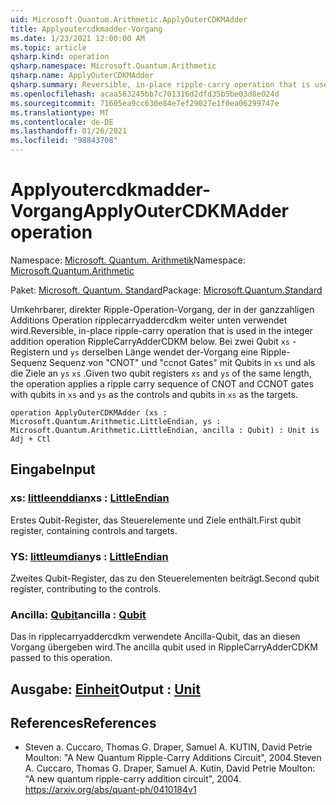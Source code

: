 ```yaml
---
uid: Microsoft.Quantum.Arithmetic.ApplyOuterCDKMAdder
title: Applyoutercdkmadder-Vorgang
ms.date: 1/23/2021 12:00:00 AM
ms.topic: article
qsharp.kind: operation
qsharp.namespace: Microsoft.Quantum.Arithmetic
qsharp.name: ApplyOuterCDKMAdder
qsharp.summary: Reversible, in-place ripple-carry operation that is used in the integer addition operation RippleCarryAdderCDKM below. Given two qubit registers `xs` and `ys` of the same length, the operation applies a ripple carry sequence of CNOT and CCNOT gates with qubits in `xs` and `ys` as the controls and qubits in `xs` as the targets.
ms.openlocfilehash: acaa563245bb7c701316d2dfd35b5be03d8e024d
ms.sourcegitcommit: 71605ea9cc630e84e7ef29027e1f0ea06299747e
ms.translationtype: MT
ms.contentlocale: de-DE
ms.lasthandoff: 01/26/2021
ms.locfileid: "98843708"
---
```

# <a name="applyoutercdkmadder-operation"></a><span data-ttu-id="0e308-102">Applyoutercdkmadder-Vorgang</span><span class="sxs-lookup"><span data-stu-id="0e308-102">ApplyOuterCDKMAdder operation</span></span>

<span data-ttu-id="0e308-103">Namespace: [Microsoft. Quantum. Arithmetik](xref:Microsoft.Quantum.Arithmetic)</span><span class="sxs-lookup"><span data-stu-id="0e308-103">Namespace: [Microsoft.Quantum.Arithmetic](xref:Microsoft.Quantum.Arithmetic)</span></span>

<span data-ttu-id="0e308-104">Paket: [Microsoft. Quantum. Standard](https://nuget.org/packages/Microsoft.Quantum.Standard)</span><span class="sxs-lookup"><span data-stu-id="0e308-104">Package: [Microsoft.Quantum.Standard](https://nuget.org/packages/Microsoft.Quantum.Standard)</span></span>


<span data-ttu-id="0e308-105">Umkehrbarer, direkter Ripple-Operation-Vorgang, der in der ganzzahligen Additions Operation ripplecarryaddercdkm weiter unten verwendet wird.</span><span class="sxs-lookup"><span data-stu-id="0e308-105">Reversible, in-place ripple-carry operation that is used in the integer addition operation RippleCarryAdderCDKM below.</span></span>
<span data-ttu-id="0e308-106">Bei zwei Qubit `xs` -Registern und `ys` derselben Länge wendet der-Vorgang eine Ripple-Sequenz Sequenz von "CNOT" und "ccnot Gates" mit Qubits in `xs` und als die Ziele an `ys` `xs` .</span><span class="sxs-lookup"><span data-stu-id="0e308-106">Given two qubit registers `xs` and `ys` of the same length, the operation applies a ripple carry sequence of CNOT and CCNOT gates with qubits in `xs` and `ys` as the controls and qubits in `xs` as the targets.</span></span>

```qsharp
operation ApplyOuterCDKMAdder (xs : Microsoft.Quantum.Arithmetic.LittleEndian, ys : Microsoft.Quantum.Arithmetic.LittleEndian, ancilla : Qubit) : Unit is Adj + Ctl
```


## <a name="input"></a><span data-ttu-id="0e308-107">Eingabe</span><span class="sxs-lookup"><span data-stu-id="0e308-107">Input</span></span>

### <a name="xs--littleendian"></a><span data-ttu-id="0e308-108">xs: [littleenddian](xref:Microsoft.Quantum.Arithmetic.LittleEndian)</span><span class="sxs-lookup"><span data-stu-id="0e308-108">xs : [LittleEndian](xref:Microsoft.Quantum.Arithmetic.LittleEndian)</span></span>

<span data-ttu-id="0e308-109">Erstes Qubit-Register, das Steuerelemente und Ziele enthält.</span><span class="sxs-lookup"><span data-stu-id="0e308-109">First qubit register, containing controls and targets.</span></span>


### <a name="ys--littleendian"></a><span data-ttu-id="0e308-110">YS: [littleumdian](xref:Microsoft.Quantum.Arithmetic.LittleEndian)</span><span class="sxs-lookup"><span data-stu-id="0e308-110">ys : [LittleEndian](xref:Microsoft.Quantum.Arithmetic.LittleEndian)</span></span>

<span data-ttu-id="0e308-111">Zweites Qubit-Register, das zu den Steuerelementen beiträgt.</span><span class="sxs-lookup"><span data-stu-id="0e308-111">Second qubit register, contributing to the controls.</span></span>


### <a name="ancilla--qubit"></a><span data-ttu-id="0e308-112">Ancilla: [Qubit](xref:microsoft.quantum.lang-ref.qubit)</span><span class="sxs-lookup"><span data-stu-id="0e308-112">ancilla : [Qubit](xref:microsoft.quantum.lang-ref.qubit)</span></span>

<span data-ttu-id="0e308-113">Das in ripplecarryaddercdkm verwendete Ancilla-Qubit, das an diesen Vorgang übergeben wird.</span><span class="sxs-lookup"><span data-stu-id="0e308-113">The ancilla qubit used in RippleCarryAdderCDKM passed to this operation.</span></span>



## <a name="output--unit"></a><span data-ttu-id="0e308-114">Ausgabe: [Einheit](xref:microsoft.quantum.lang-ref.unit)</span><span class="sxs-lookup"><span data-stu-id="0e308-114">Output : [Unit](xref:microsoft.quantum.lang-ref.unit)</span></span>



## <a name="references"></a><span data-ttu-id="0e308-115">References</span><span class="sxs-lookup"><span data-stu-id="0e308-115">References</span></span>

- <span data-ttu-id="0e308-116">Steven a. Cuccaro, Thomas G. Draper, Samuel A. KUTIN, David Petrie Moulton: "A New Quantum Ripple-Carry Additions Circuit", 2004.</span><span class="sxs-lookup"><span data-stu-id="0e308-116">Steven A. Cuccaro, Thomas G. Draper, Samuel A. Kutin, David Petrie Moulton: "A new quantum ripple-carry addition circuit", 2004.</span></span>
  https://arxiv.org/abs/quant-ph/0410184v1